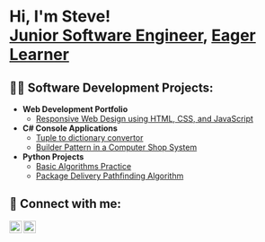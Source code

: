 

<h1>Hi, I'm Steve! <br/><a href="https://github.com/Steve-Lotter">Junior Software Engineer</a>, <a href="https://www.linkedin.com/in/stefann-lotter-7792b6290/">Eager Learner</a></h1>

<h2>👨‍💻 Software Development Projects:</h2>

- <b>Web Development Portfolio</b>
  - [Responsive Web Design using HTML, CSS, and JavaScript](https://github.com/Steve-Lotter/Responsive-Web-Design/blob/main/README.md)
- <b>C# Console Applications</b>
  - [Tuple to dictionary convertor](https://github.com/Steve-Lotter/pig-latin-translator)
  - [Builder Pattern in a Computer Shop System](https://github.com/Steve-Lotter/computer-shop-builder-pattern)
- <b>Python Projects</b>
  - [Basic Algorithms Practice](https://github.com/Steve-Lotter/algorithms-practice-python)
  - [Package Delivery Pathfinding Algorithm](https://github.com/Steve-Lotter/package-delivery-algorithm)


<h2> 🤳 Connect with me:</h2>

[<img align="left" alt="Steve | LinkedIn" width="22px" src="https://cdn.jsdelivr.net/npm/simple-icons@v3/icons/linkedin.svg" />][linkedin]
[<img align="left" alt="Steve | GitHub" width="22px" src="https://cdn.jsdelivr.net/npm/simple-icons@v3/icons/github.svg" />][github]

<br/>

[linkedin]: https://www.instagram.com/stefann_lotter_4?igsh=cGRyYmp5emQ0NXZy
[github]: https://github.com/Steve-Lotter

<!--
**Steve/Lotter** is a ✨ special ✨ repository because its `README.md` (this file) appears on your GitHub profile.
-->
